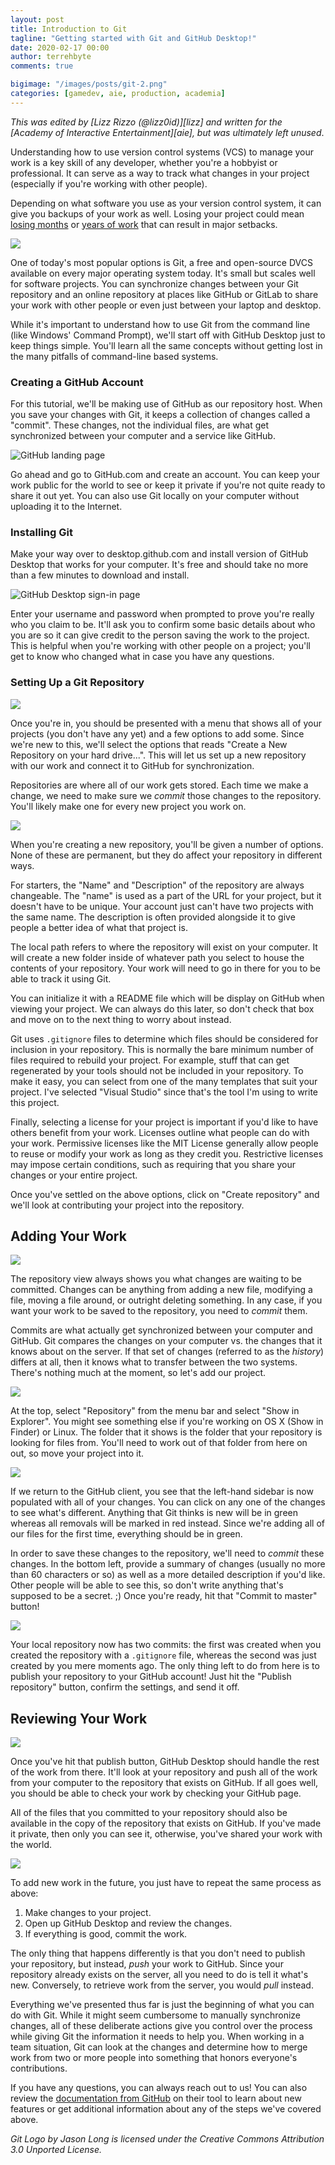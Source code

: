 ```yaml
---
layout: post
title: Introduction to Git
tagline: "Getting started with Git and GitHub Desktop!"
date: 2020-02-17 00:00
author: terrehbyte
comments: true

bigimage: "/images/posts/git-2.png"
categories: [gamedev, aie, production, academia]
---
```


_This was edited by [Lizz Rizzo (@lizz0id)][lizz] and written for the
[Academy of Interactive Entertainment][aie], but was ultimately left unused_.

Understanding how to use version control systems (VCS) to manage your work is a
key skill of any developer, whether you're a hobbyist or professional. It can
serve as a way to track what changes in your project (especially if you're
working with other people).

Depending on what software you use as your version control system, it can give
you backups of your work as well. Losing your project could mean [losing
months][zom] or [years of work][ff] that can result in major setbacks.

![](/images/posts/git.png)

[zom]:https://www.pcgamer.com/project-zomboid-robbery-delays-latest-update-zomboid-will-come-back-stronger-says-dev/
[ff]:https://twitter.com/apzonerunner/status/1040497161237159936?lang=en

One of today's most popular options is Git, a free and open-source DVCS
available on every major operating system today. It's small but scales well for
software projects. You can synchronize changes between your Git repository and
an online repository at places like GitHub or GitLab to share your work with
other people or even just between your laptop and desktop.

While it's important to understand how to use Git from the command line (like
Windows' Command Prompt), we'll start off with GitHub Desktop just to keep
things simple. You'll learn all the same concepts without getting lost in the
many pitfalls of command-line based systems.

### Creating a GitHub Account

For this tutorial, we'll be making use of GitHub as our repository host. When
you save your changes with Git, it keeps a collection of changes called a
"commit". These changes, not the individual files, are what get synchronized
between your computer and a service like GitHub.

![GitHub landing page](/images/posts/git-1.png)

Go ahead and go to GitHub.com and create an account. You can keep your work
public for the world to see or keep it private if you're not quite ready to
share it out yet. You can also use Git locally on your computer without
uploading it to the Internet.

### Installing Git

Make your way over to desktop.github.com and install version of GitHub Desktop
that works for your computer. It's free and should take no more than a few
minutes to download and install.

![GitHub Desktop sign-in page](/images/posts/git-2.png)

Enter your username and password when prompted to prove you're really who you
claim to be. It'll ask you to confirm some basic details about who you are so
it can give credit to the person saving the work to the project. This is helpful
when you're working with other people on a project; you'll get to know who
changed what in case you have any questions.

### Setting Up a Git Repository

![](/images/posts/git-3.png)

Once you're in, you should be presented with a menu that shows all of your
projects (you don't have any yet) and a few options to add some. Since we're
new to this, we'll select the options that reads "Create a New Repository on
your hard drive...". This will let us set up a new repository with our work and
connect it to GitHub for synchronization.

Repositories are where all of our work gets stored. Each time we make a change,
we need to make sure we _commit_ those changes to the repository. You'll likely
make one for every new project you work on.

![](/images/posts/git-4.png)

When you're creating a new repository, you'll be given a number of options.
None of these are permanent, but they do affect your repository in different
ways.

For starters, the "Name" and "Description" of the repository are always
changeable. The "name" is used as a part of the URL for your project, but it
doesn't have to be unique. Your account just can't have two projects with the
same name. The description is often provided alongside it to give people a
better idea of what that project is.

The local path refers to where the repository will exist on your computer. It
will create a new folder inside of whatever path you select to house the
contents of your repository. Your work will need to go in there for you to be
able to track it using Git.

You can initialize it with a README file which will be display on GitHub when
viewing your project. We can always do this later, so don't check that box and
move on to the next thing to worry about instead.

Git uses `.gitignore` files to determine which files should be considered for
inclusion in your repository. This is normally the bare minimum number of files
required to rebuild your project. For example, stuff that can get regenerated by
your tools should not be included in your repository. To make it easy, you can
select from one of the many templates that suit your project. I've selected
"Visual Studio" since that's the tool I'm using to write this project.

Finally, selecting a license for your project is important if you'd like to have
others benefit from your work. Licenses outline what people can do with your
work. Permissive licenses like the MIT License generally allow people to reuse
or modify your work as long as they credit you. Restrictive licenses may impose
certain conditions, such as requiring that you share your changes or your
entire project.

Once you've settled on the above options, click on "Create repository" and we'll
look at contributing your project into the repository.

## Adding Your Work

![](/images/posts/git-5.png)

The repository view always shows you what changes are waiting to be committed.
Changes can be anything from adding a new file, modifying a file, moving a file
around, or outright deleting something. In any case, if you want your work to be
saved to the repository, you need to _commit_ them.

Commits are what actually get synchronized between your computer and GitHub. Git
compares the changes on your computer vs. the changes that it knows about on the
server. If that set of changes (referred to as the _history_) differs at all,
then it knows what to transfer between the two systems. There's nothing much
at the moment, so let's add our project.

![](/images/posts/git-6.png)

At the top, select "Repository" from the menu bar and select "Show in Explorer".
You might see something else if you're working on OS X (Show in Finder) or
Linux. The folder that it shows is the folder that your repository is looking
for files from. You'll need to work out of that folder from here on out, so move
your project into it.

![](/images/posts/git-7.png)

If we return to the GitHub client, you see that the left-hand sidebar is now
populated with all of your changes. You can click on any one of the changes to
see what's different. Anything that Git thinks is new will be in green whereas
all removals will be marked in red instead. Since we're adding all of our files
for the first time, everything should be in green.

In order to save these changes to the repository, we'll need to _commit_ these
changes. In the bottom left, provide a summary of changes (usually no more
than 60 characters or so) as well as a more detailed description if you'd like.
Other people will be able to see this, so don't write anything that's supposed
to be a secret. ;) Once you're ready, hit that "Commit to master" button!

![](/images/posts/git-8.png)

Your local repository now has two commits: the first was created when you
created the repository with a `.gitignore` file, whereas the second was just
created by you mere moments ago. The only thing left to do from here is to
publish your repository to your GitHub account! Just hit the "Publish
repository" button, confirm the settings, and send it off.

## Reviewing Your Work

![](/images/posts/git-9.png)

Once you've hit that publish button, GitHub Desktop should handle the rest of
the work from there. It'll look at your repository and push all of the work
from your computer to the repository that exists on GitHub. If all goes well,
you should be able to check your work by checking your GitHub page.

All of the files that you committed to your repository should also be available
in the copy of the repository that exists on GitHub. If you've made it private,
then only you can see it, otherwise, you've shared your work with the world.

![](/images/posts/git-10.png)

To add new work in the future, you just have to repeat the same process as
above:

1. Make changes to your project.
2. Open up GitHub Desktop and review the changes.
3. If everything is good, commit the work.

The only thing that happens differently is that you don't need to publish your
repository, but instead, _push_ your work to GitHub. Since your repository
already exists on the server, all you need to do is tell it what's new.
Conversely, to retrieve work from the server, you would _pull_ instead.

Everything we've presented thus far is just the beginning of what you can do
with Git. While it might seem cumbersome to manually synchronize changes, all
of these deliberate actions give you control over the process while giving Git
the information it needs to help you. When working in a team situation, Git can
look at the changes and determine how to merge work from two or more people
into something that honors everyone's contributions.

If you have any questions, you can always reach out to us! You can also review
the [documentation from GitHub][ghDocs] on their tool to learn about new
features or get additional information about any of the steps we've covered
above.

_Git Logo by Jason Long is licensed under the Creative Commons Attribution 3.0 Unported License._

[ghDocs]:https://help.github.com/en/desktop/contributing-to-projects